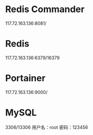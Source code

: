 # Redis Commander
117.72.163.136:8081/

# Redis
117.72.163.136:6379/16379

# Portainer
117.72.163.136:9000/

# MySQL
3306/13306
用户名：root
密码：123456





<!--stackedit_data:
eyJoaXN0b3J5IjpbMjQ0NTc3MjY4LC0xNDYwNDA2NTA0XX0=
-->